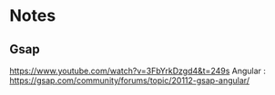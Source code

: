 # Notes

## Gsap

https://www.youtube.com/watch?v=3FbYrkDzgd4&t=249s
Angular : https://gsap.com/community/forums/topic/20112-gsap-angular/
